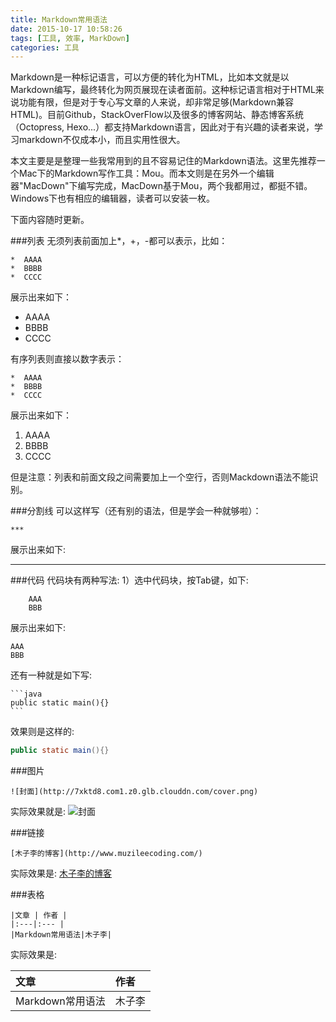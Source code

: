 ```yaml
---
title: Markdown常用语法
date: 2015-10-17 10:58:26
tags: [工具, 效率, MarkDown]
categories: 工具
---
```


Markdown是一种标记语言，可以方便的转化为HTML，比如本文就是以Markdown编写，最终转化为网页展现在读者面前。这种标记语言相对于HTML来说功能有限，但是对于专心写文章的人来说，却非常足够(Markdown兼容HTML)。目前Github，StackOverFlow以及很多的博客网站、静态博客系统（Octopress, Hexo...）都支持Markdown语言，因此对于有兴趣的读者来说，学习markdown不仅成本小，而且实用性很大。<!--more-->

本文主要是是整理一些我常用到的且不容易记住的Markdown语法。这里先推荐一个Mac下的Markdown写作工具：Mou。而本文则是在另外一个编辑器"MacDown"下编写完成，MacDown基于Mou，两个我都用过，都挺不错。Windows下也有相应的编辑器，读者可以安装一枚。

下面内容随时更新。

###列表
无须列表前面加上*，+，-都可以表示，比如：

	*  AAAA
	*  BBBB
	*  CCCC
展示出来如下：

*  AAAA
*  BBBB
*  CCCC

有序列表则直接以数字表示：  

	*  AAAA
	*  BBBB
	*  CCCC
展示出来如下：

1.  AAAA
2.  BBBB
3.  CCCC

但是注意：列表和前面文段之间需要加上一个空行，否则Mackdown语法不能识别。

###分割线
可以这样写（还有别的语法，但是学会一种就够啦）：  

	***
 展示出来如下:
***

###代码
代码块有两种写法:
1）选中代码块，按Tab键，如下:

		AAA
		BBB
展示出来如下:

	AAA
	BBB

还有一种就是如下写:  

	​```java
	public static main(){}
	​```
效果则是这样的:
```java
public static main(){}
```

###图片
```
![封面](http://7xktd8.com1.z0.glb.clouddn.com/cover.png)
```
实际效果就是:
![封面](http://7xktd8.com1.z0.glb.clouddn.com/cover.png)

###链接
```
[木子李的博客](http://www.muzileecoding.com/)
```
实际效果是:
[木子李的博客](http://www.muzileecoding.com/)

###表格
```
|文章 | 作者 |
|:---|:--- |
|Markdown常用语法|木子李|
```
实际效果是:

| 文章           | 作者   |
| :----------- | :--- |
| Markdown常用语法 | 木子李  |